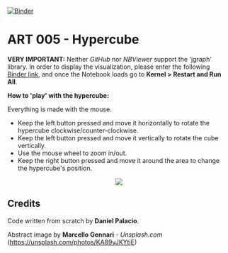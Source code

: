 [![Binder](https://mybinder.org/badge_logo.svg)](https://mybinder.org/v2/gh/palaciodaniel/art_005_hypercube/main?filepath=art_005_hypercube.ipynb)
# ART 005 - Hypercube

**VERY IMPORTANT:** Neither *GitHub* nor *NBViewer* support the 'jgraph' library. In order to display the visualization, please enter the following [Binder link](https://mybinder.org/v2/gh/palaciodaniel/art_005_hypercube/main?filepath=art_005_hypercube.ipynb), and once the Notebook loads go to **Kernel > Restart and Run All**.

**How to 'play' with the hypercube:** 

Everything is made with the mouse.
- Keep the left button pressed and move it horizontally to rotate the hypercube clockwise/counter-clockwise.
- Keep the left button pressed and move it vertically to rotate the cube vertically.
- Use the mouse wheel to zoom in/out.
- Keep the right button pressed and move it around the area to change the hypercube's position.

<p align="center"> 
<img src="https://images.unsplash.com/photo-1533542218422-2d52ce04ac64?ixid=MXwxMjA3fDB8MHxzZWFyY2h8OXx8Y3ViZXxlbnwwfHwwfA%3D%3D&ixlib=rb-1.2.1&auto=format&fit=crop&w=500&q=60">
</p>

## Credits

Code written from scratch by **Daniel Palacio**.

Abstract image by **Marcello Gennari** - *Unsplash.com* (https://unsplash.com/photos/KA89yJKYtjE)
